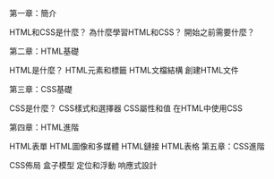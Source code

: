 第一章：簡介

HTML和CSS是什麼？
為什麼學習HTML和CSS？
開始之前需要什麼？

第二章：HTML基礎

HTML是什麼？
HTML元素和標籤
HTML文檔結構
創建HTML文件

第三章：CSS基礎

CSS是什麼？
CSS樣式和選擇器
CSS屬性和值
在HTML中使用CSS

第四章：HTML進階

HTML表單
HTML圖像和多媒體
HTML鏈接
HTML表格
第五章：CSS進階

CSS佈局
盒子模型
定位和浮動
响應式設計